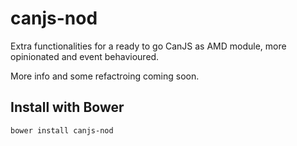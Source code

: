canjs-nod
=========

Extra functionalities for a ready to go CanJS as AMD module, more opinionated and event behavioured.

More info and some refactroing coming soon.

## Install with Bower
```bash
bower install canjs-nod
```
